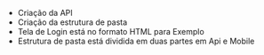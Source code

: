 - Criação da API
- Criação da estrutura de pasta
- Tela de Login está no formato HTML para Exemplo
- Estrutura de pasta está dividida em duas partes em Api e Mobile
